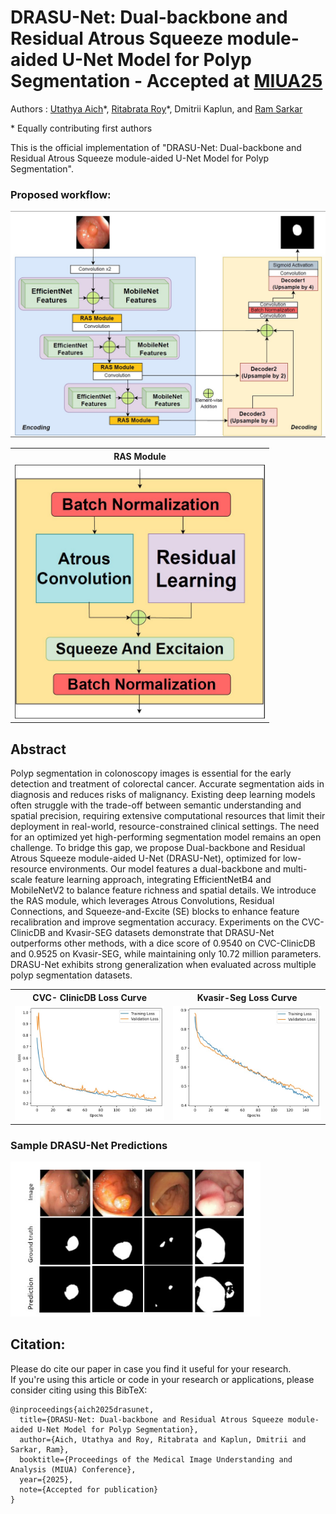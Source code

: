 # DRASU-Net: Dual-backbone and Residual Atrous Squeeze module-aided U-Net Model for Polyp Segmentation - Accepted at [MIUA25](https://conferences.leeds.ac.uk/miua/)

Authors : [Utathya Aich](https://www.linkedin.com/in/utathyaaich/)\*, [Ritabrata Roy](https://www.linkedin.com/in/ritabrata-roy-72b504243/)\*, Dmitrii Kaplun, and [Ram Sarkar](https://scholar.google.co.in/citations?user=bDj0BUEAAAAJ&hl=en)

\* Equally contributing first authors

This is the official implementation of "DRASU-Net: Dual-backbone and Residual Atrous Squeeze module-aided U-Net Model for Polyp Segmentation".

### Proposed workflow:
![Description](Images/architect.jpg)



<table>
  <tr>
    <th>RAS Module</th>
  </tr>
  <tr>
    <td><img src="Images/ras.jpg" width="400"/></td>
  </tr>
</table>


## Abstract
Polyp segmentation in colonoscopy images is essential for the early detection and treatment of colorectal cancer. Accurate segmentation aids in diagnosis and reduces risks of malignancy. Existing deep learning models often struggle with the trade-off between semantic understanding and spatial precision, requiring extensive computational resources that limit their deployment in real-world, resource-constrained clinical settings. The need for an optimized yet high-performing segmentation model remains an open challenge. To bridge this gap, we propose Dual-backbone and Residual Atrous Squeeze module-aided U-Net (DRASU-Net), optimized for low-resource environments. Our model features a dual-backbone and multi-scale feature learning approach, integrating EfficientNetB4 and MobileNetV2 to balance feature richness and spatial details. We introduce the RAS module, which leverages Atrous Convolutions, Residual Connections, and Squeeze-and-Excite (SE) blocks to enhance feature recalibration and improve segmentation accuracy. Experiments on the CVC-ClinicDB and Kvasir-SEG datasets demonstrate that DRASU-Net outperforms other methods, with a dice score of 0.9540 on CVC-ClinicDB and 0.9525 on Kvasir-SEG, while maintaining only 10.72 million parameters. DRASU-Net exhibits strong generalization when evaluated across multiple polyp segmentation datasets.




<table>
  <tr>
    <th>CVC- ClinicDB Loss Curve</th>
    <th>Kvasir-Seg  Loss Curve</th>
  </tr>
  <tr>
    <td><img src="Images/loss_curves_1_clinic.jpg" width="400"/></td>
    <td><img src="Images/loss_curves_2_Kvasir.jpg" width="400"/></td>
  </tr>
</table>


### Sample DRASU-Net Predictions

<p>
  <img src="Images/Sample_predictions.jpg" width="400"/>
</p>


## Citation: 
Please do cite our paper in case you find it useful for your research.<br/>
If you're using this article or code in your research or applications, please consider citing using this BibTeX:<br/>
```
@inproceedings{aich2025drasunet,
  title={DRASU-Net: Dual-backbone and Residual Atrous Squeeze module-aided U-Net Model for Polyp Segmentation},
  author={Aich, Utathya and Roy, Ritabrata and Kaplun, Dmitrii and Sarkar, Ram},
  booktitle={Proceedings of the Medical Image Understanding and Analysis (MIUA) Conference},
  year={2025},
  note={Accepted for publication}
}
```
<br/>
